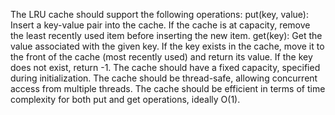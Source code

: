 The LRU cache should support the following operations:
put(key, value): Insert a key-value pair into the cache. If the cache is at capacity, remove the least recently used item before inserting the new item.
get(key): Get the value associated with the given key. If the key exists in the cache, move it to the front of the cache (most recently used) and return its value. If the key does not exist, return -1.
The cache should have a fixed capacity, specified during initialization.
The cache should be thread-safe, allowing concurrent access from multiple threads.
The cache should be efficient in terms of time complexity for both put and get operations, ideally O(1).
